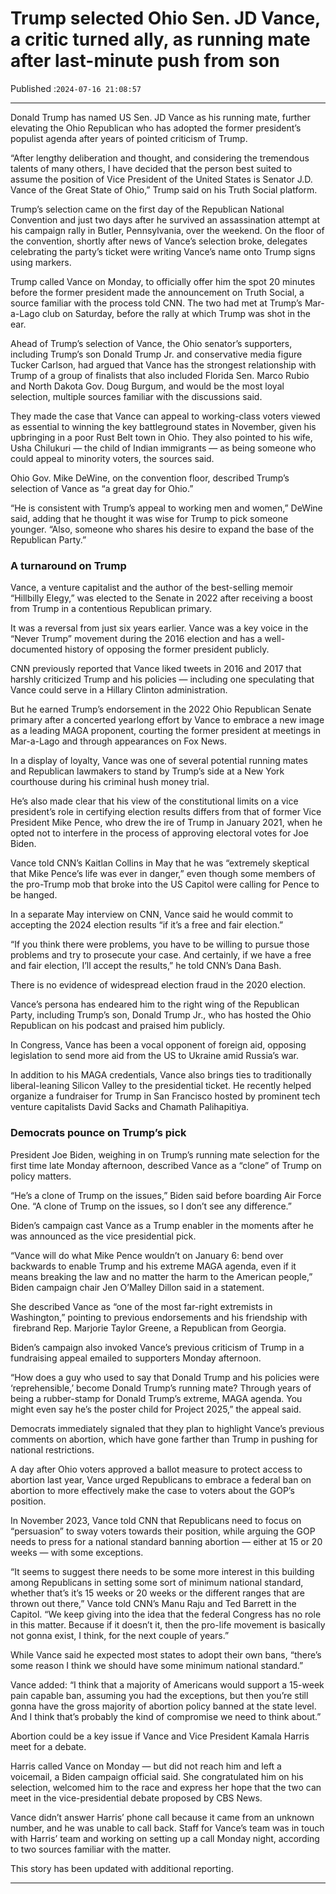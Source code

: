 # Trump selected Ohio Sen. JD Vance, a critic turned ally, as running mate after last-minute push from son

Published :`2024-07-16 21:08:57`

---

Donald Trump has named US Sen. JD Vance as his running mate, further elevating the Ohio Republican who has adopted the former president’s populist agenda after years of pointed criticism of Trump.

“After lengthy deliberation and thought, and considering the tremendous talents of many others, I have decided that the person best suited to assume the position of Vice President of the United States is Senator J.D. Vance of the Great State of Ohio,” Trump said on his Truth Social platform.

Trump’s selection came on the first day of the Republican National Convention and just two days after he survived an assassination attempt at his campaign rally in Butler, Pennsylvania, over the weekend. On the floor of the convention, shortly after news of Vance’s selection broke, delegates celebrating the party’s ticket were writing Vance’s name onto Trump signs using markers.

Trump called Vance on Monday, to officially offer him the spot 20 minutes before the former president made the announcement on Truth Social, a source familiar with the process told CNN. The two had met at Trump’s Mar-a-Lago club on Saturday, before the rally at which Trump was shot in the ear.

Ahead of Trump’s selection of Vance, the Ohio senator’s supporters, including Trump’s son Donald Trump Jr. and conservative media figure Tucker Carlson, had argued that Vance has the strongest relationship with Trump of a group of finalists that also included Florida Sen. Marco Rubio and North Dakota Gov. Doug Burgum, and would be the most loyal selection, multiple sources familiar with the discussions said.

They made the case that Vance can appeal to working-class voters viewed as essential to winning the key battleground states in November, given his upbringing in a poor Rust Belt town in Ohio. They also pointed to his wife, Usha Chilukuri — the child of Indian immigrants — as being someone who could appeal to minority voters, the sources said.

Ohio Gov. Mike DeWine, on the convention floor, described Trump’s selection of Vance as “a great day for Ohio.”

“He is consistent with Trump’s appeal to working men and women,” DeWine said, adding that he thought it was wise for Trump to pick someone younger. “Also, someone who shares his desire to expand the base of the Republican Party.”

### A turnaround on Trump

Vance, a venture capitalist and the author of the best-selling memoir “Hillbilly Elegy,” was elected to the Senate in 2022 after receiving a boost from Trump in a contentious Republican primary.

It was a reversal from just six years earlier. Vance was a key voice in the “Never Trump” movement during the 2016 election and has a well-documented history of opposing the former president publicly.

CNN previously reported that Vance liked tweets in 2016 and 2017 that harshly criticized Trump and his policies — including one speculating that Vance could serve in a Hillary Clinton administration.

But he earned Trump’s endorsement in the 2022 Ohio Republican Senate primary after a concerted yearlong effort by Vance to embrace a new image as a leading MAGA proponent, courting the former president at meetings in Mar-a-Lago and through appearances on Fox News.

In a display of loyalty, Vance was one of several potential running mates and Republican lawmakers to stand by Trump’s side at a New York courthouse during his criminal hush money trial.

He’s also made clear that his view of the constitutional limits on a vice president’s role in certifying election results differs from that of former Vice President Mike Pence, who drew the ire of Trump in January 2021, when he opted not to interfere in the process of approving electoral votes for Joe Biden.

Vance told CNN’s Kaitlan Collins in May that he was “extremely skeptical that Mike Pence’s life was ever in danger,” even though some members of the pro-Trump mob that broke into the US Capitol were calling for Pence to be hanged.

In a separate May interview on CNN, Vance said he would commit to accepting the 2024 election results “if it’s a free and fair election.”

“If you think there were problems, you have to be willing to pursue those problems and try to prosecute your case. And certainly, if we have a free and fair election, I’ll accept the results,” he told CNN’s Dana Bash.

There is no evidence of widespread election fraud in the 2020 election.

Vance’s persona has endeared him to the right wing of the Republican Party, including Trump’s son, Donald Trump Jr., who has hosted the Ohio Republican on his podcast and praised him publicly.

In Congress, Vance has been a vocal opponent of foreign aid, opposing legislation to send more aid from the US to Ukraine amid Russia’s war.

In addition to his MAGA credentials, Vance also brings ties to traditionally liberal-leaning Silicon Valley to the presidential ticket. He recently helped organize a fundraiser for Trump in San Francisco hosted by prominent tech venture capitalists David Sacks and Chamath Palihapitiya.

### Democrats pounce on Trump’s pick

President Joe Biden, weighing in on Trump’s running mate selection for the first time late Monday afternoon, described Vance as a “clone” of Trump on policy matters.

“He’s a clone of Trump on the issues,” Biden said before boarding Air Force One. “A clone of Trump on the issues, so I don’t see any difference.”

Biden’s campaign cast Vance as a Trump enabler in the moments after he was announced as the vice presidential pick.

“Vance will do what Mike Pence wouldn’t on January 6: bend over backwards to enable Trump and his extreme MAGA agenda, even if it means breaking the law and no matter the harm to the American people,” Biden campaign chair Jen O’Malley Dillon said in a statement.

She described Vance as “one of the most far-right extremists in Washington,” pointing to previous endorsements and his friendship with  firebrand Rep. Marjorie Taylor Greene, a Republican from Georgia.

Biden’s campaign also invoked Vance’s previous criticism of Trump in a fundraising appeal emailed to supporters Monday afternoon.

“How does a guy who used to say that Donald Trump and his policies were ‘reprehensible,’ become Donald Trump’s running mate? Through years of being a rubber-stamp for Donald Trump’s extreme, MAGA agenda. You might even say he’s the poster child for Project 2025,” the appeal said.

Democrats immediately signaled that they plan to highlight Vance’s previous comments on abortion, which have gone farther than Trump in pushing for national restrictions.

A day after Ohio voters approved a ballot measure to protect access to abortion last year, Vance urged Republicans to embrace a federal ban on abortion to more effectively make the case to voters about the GOP’s position.

In November 2023, Vance told CNN that Republicans need to focus on “persuasion” to sway voters towards their position, while arguing the GOP needs to press for a national standard banning abortion — either at 15 or 20 weeks — with some exceptions.

“It seems to suggest there needs to be some more interest in this building among Republicans in setting some sort of minimum national standard, whether that’s it’s 15 weeks or 20 weeks or the different ranges that are thrown out there,” Vance told CNN’s Manu Raju and Ted Barrett in the Capitol. “We keep giving into the idea that the federal Congress has no role in this matter. Because if it doesn’t it, then the pro-life movement is basically not gonna exist, I think, for the next couple of years.”

While Vance said he expected most states to adopt their own bans, “there’s some reason I think we should have some minimum national standard.”

Vance added: “I think that a majority of Americans would support a 15-week pain capable ban, assuming you had the exceptions, but then you’re still gonna have the gross majority of abortion policy banned at the state level. And I think that’s probably the kind of compromise we need to think about.”

Abortion could be a key issue if Vance and Vice President Kamala Harris meet for a debate.

Harris called Vance on Monday — but did not reach him and left a voicemail, a Biden campaign official said. She congratulated him on his selection, welcomed him to the race and express her hope that the two can meet in the vice-presidential debate proposed by CBS News.

Vance didn’t answer Harris’ phone call because it came from an unknown number, and he was unable to call back. Staff for Vance’s team was in touch with Harris’ team and working on setting up a call Monday night, according to two sources familiar with the matter.

This story has been updated with additional reporting.

---

